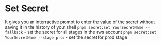 # Set Secret

It gives you an interractive prompt to enter the value of the secret without saving it in the history of your shell
`pnpm secret:set YourSecretName --fallback` - set the secret for all stages in the aws account
`pnpm secret:set YourSecretName --stage prod` - set the secret for prod stage
